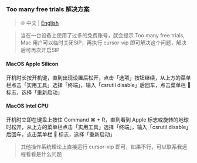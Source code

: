 ### Too many free trials 解决方案

> 🌐️ 中文 | [English](freeTrialsSolve.md)

> 当在一台设备上使用了过多的免费账号，就会提示 Too many free trials, Mac 用户可以临时关闭SIP，再执行 cursor-vip 即可解决这个问题，解决后可再次开启SIP


#### MacOS Apple Silicon
开机时长按开机键，直到出现设置后松开，点击「选项」按钮继续，从上方的菜单栏点击「实用工具」选择「终端」，输入「csrutil disable」后回车，点击菜单栏  标志，选择「重新启动」

#### MacOS Intel CPU
开机时立即在键盘上按住 Command ⌘ + R，直到看到 Apple 标志或旋转的地球时松开，从上方的菜单栏点击「实用工具」选择「终端」，输入「csrutil disable」后回车，点击菜单栏  标志，选择「重新启动」


> 其他操作系统理论上直接运行 cursor-vip 即可，如果不行，可以联系我远程看看是什么问题
